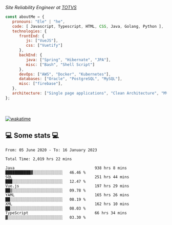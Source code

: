 <p><em>Site Reliability Engineer at <a href="https://www.totvs.com/">TOTVS</a></br>
</em></p>


```javascript
const aboutMe = {
   pronouns: "Ele" | "he",
   code: [ Javascript, Typescript, HTML, CSS, Java, Golang, Python ],
   technologies: {
      frontEnd: {
         js: ["VueJS"],
         css: ["Vuetify"]
      },
      backEnd: {
         java: ["Spring", "Hibernate", "JPA"],
         misc: ["Bash", "Shell Script"]
      },
      devOps: ["AWS", "Docker", "Kubernetes"],
      databases: ["Oracle", "PostgreSQL", "MySQL"],
      misc: ["firebase"],
   },
   architecture: ["Single page applications", "Clean Architecture", "MVC", "Microservices"],
};
```
</br></br>
[![wakatime](https://wakatime.com/badge/user/a3a8ed06-d304-4d6b-bc86-4adc418cdea7.svg)](https://wakatime.com/@a3a8ed06-d304-4d6b-bc86-4adc418cdea7)
<h2>💻 Some stats 💻</h2>

<!--START_SECTION:waka-->

```text
From: 05 June 2020 - To: 16 January 2023

Total Time: 2,019 hrs 22 mins

Java                                   938 hrs 8 mins  ███████████▓░░░░░░░░░░░░░   46.46 %
SQL                                    251 hrs 44 mins ███░░░░░░░░░░░░░░░░░░░░░░   12.47 %
Vue.js                                 197 hrs 29 mins ██▒░░░░░░░░░░░░░░░░░░░░░░   09.78 %
YAML                                   165 hrs 26 mins ██░░░░░░░░░░░░░░░░░░░░░░░   08.19 %
XML                                    162 hrs 10 mins ██░░░░░░░░░░░░░░░░░░░░░░░   08.03 %
TypeScript                             66 hrs 34 mins  ▓░░░░░░░░░░░░░░░░░░░░░░░░   03.30 %
```

<!--END_SECTION:waka-->

